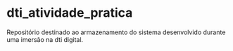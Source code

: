 # dti_atividade_pratica
Repositório destinado ao armazenamento do sistema desenvolvido durante uma imersão na dti digital.
